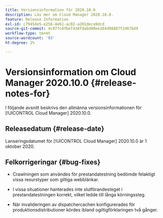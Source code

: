 ```yaml
---
title: Versionsinformation för 2020.10.0
description: Läs mer om Cloud Manager 2020.10.0.
feature: Release Information
exl-id: c79454e5-e256-4e61-ac02-a201deca9dcd
source-git-commit: 4c977cdfbef438fdabd90ee104d98887f2467b49
workflow-type: tm+mt
source-wordcount: '93'
ht-degree: 2%

---
```


# Versionsinformation om Cloud Manager 2020.10.0 {#release-notes-for}

I följande avsnitt beskrivs den allmänna versionsinformationen för [!UICONTROL Cloud Manager] 2020.10.0.

## Releasedatum {#release-date}

Lanseringsdatumet för [!UICONTROL Cloud Manager] 2020.10.0 är 1 oktober 2020.

## Felkorrigeringar {#bug-fixes}

* Crawlningen som användes för prestandatestning bedömde felaktigt vissa resurstyper som giltiga webblänkar.

* I vissa situationer hanterades inte slutförandesteget i prestandatestningen korrekt, vilket ledde till långa körningssteg.

* När invalideringen av dispatchercachen konfigurerades för produktionsdistributioner kördes ibland ogiltigförklaringen två gånger.
